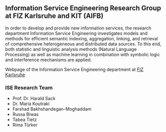 ## Information Service Engineering Research Group at FIZ Karlsruhe and KIT (AIFB)

In order to develop and provide new information services, the research department Information Service Engineering investigates models and methods for efficient semantic indexing, aggregation, linking, and retrieval of comprehensive heterogeneous and distributed data sources. To this end, both statistic and linguistic analysis methods (Natural Language Processing) as well as machine learning in combination with symbolic logic and interference mechanisms are applied.

Webpage of the Information Service Engineering department at [FIZ Karlsruhe](https://www.fiz-karlsruhe.de/en/forschung/information-service-engineering.html)

### ISE Research Team

- Prof. Dr. Harald Sack
- Dr. Maria Koutraki
- Farshad Bakhshandegan-Moghaddam
- Russa Biwas
- Tabea Tietz
- Rima Türker


